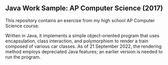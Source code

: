 
## Java Work Sample: AP Computer Science (2017)



This repository contains an exercise from my high school
AP Computer Science course.

Written in Java, it implements a simple object-oriented program that
uses encapsulation, class interaction, and polymorphism to
render a train composed of various car classes. As of 21 September
2022, the rendering method employs depreciated Java features; an
earlier version is needed to run the program.
